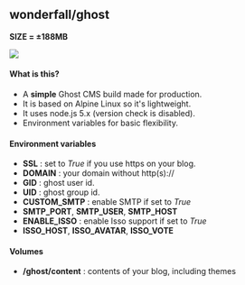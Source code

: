 ## wonderfall/ghost
**SIZE = ±188MB**

![](https://i.goopics.net/lt.png)

#### What is this?
- A **simple** Ghost CMS build made for production.
- It is based on Alpine Linux so it's lightweight.
- It uses node.js 5.x (version check is disabled).
- Environment variables for basic flexibility.

#### Environment variables
- **SSL** : set to *True* if you use https on your blog.
- **DOMAIN** : your domain without http(s)://
- **GID** : ghost user id.
- **UID** : ghost group id.
- **CUSTOM_SMTP** : enable SMTP if set to *True*
- **SMTP_PORT**, **SMTP_USER**, **SMTP_HOST**
- **ENABLE_ISSO** : enable Isso support if set to *True*
- **ISSO_HOST**, **ISSO_AVATAR**, **ISSO_VOTE**

#### Volumes
- **/ghost/content** : contents of your blog, including themes
